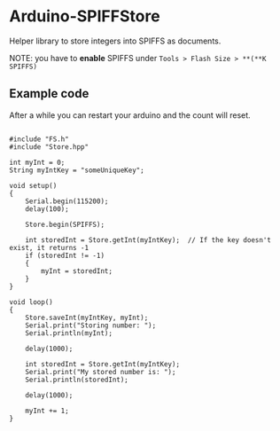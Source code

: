# Arduino-SPIFFStore
Helper library to store integers into SPIFFS as documents.

NOTE: you have to **enable** SPIFFS under `Tools > Flash Size > **(**K SPIFFS)`


## Example code

After a while you can restart your arduino and the count will reset.

```

#include "FS.h"
#include "Store.hpp"

int myInt = 0;
String myIntKey = "someUniqueKey";

void setup()
{
    Serial.begin(115200);
    delay(100);

    Store.begin(SPIFFS);

    int storedInt = Store.getInt(myIntKey);  // If the key doesn't exist, it returns -1
    if (storedInt != -1)
    {
        myInt = storedInt;
    }
}

void loop()
{
    Store.saveInt(myIntKey, myInt);
    Serial.print("Storing number: ");
    Serial.println(myInt);
    
    delay(1000);

    int storedInt = Store.getInt(myIntKey);
    Serial.print("My stored number is: ");
    Serial.println(storedInt);
    
    delay(1000);

    myInt += 1;
}
```
